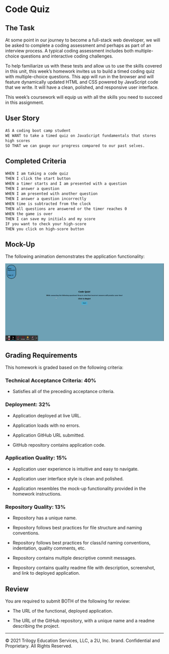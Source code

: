 # Code Quiz

## The Task

At some point in our journey to become a full-stack web developer, we will be asked to complete a coding assessment amd perhaps as part of an interview process. A typical coding assessment includes both multiple-choice questions and interactive coding challenges. 

To help familiarize us with these tests and allow us to use the skills covered in this unit, this week’s homework invites us to build a timed coding quiz with multiple-choice questions. This app will run in the browser and will feature dynamically updated HTML and CSS powered by JavaScript code that we write. It will have a clean, polished, and responsive user interface. 

This week’s coursework will equip us with all the skills you need to succeed in this assignment.

## User Story

```
AS A coding boot camp student
WE WANT to take a timed quiz on JavaScript fundamentals that stores high scores
SO THAT we can gauge our progress compared to our past selves. 
```

## Completed Criteria

```
WHEN I am taking a code quiz
THEN I click the start button
WHEN a timer starts and I am presented with a question
THEN I answer a question
WHEN I am presented with another question
THEN I answer a question incorrectly
WHEN time is subtracted from the clock
THEN all questions are answered or the timer reaches 0
WHEN the game is over
THEN I can save my initials and my score
IF you want to check your high-score
THEN you click on high-score button
```

## Mock-Up

The following animation demonstrates the application functionality:

![A user clicks through an interactive coding quiz, then enters initials to save the high score before resetting and starting over.](asset/demo-video/Document.gif)

## Grading Requirements

This homework is graded based on the following criteria: 

### Technical Acceptance Criteria: 40%

* Satisfies all of the preceding acceptance criteria.

### Deployment: 32%

* Application deployed at live URL.

* Application loads with no errors.

* Application GitHub URL submitted.

* GitHub repository contains application code.

### Application Quality: 15%

* Application user experience is intuitive and easy to navigate.

* Application user interface style is clean and polished.

* Application resembles the mock-up functionality provided in the homework instructions.

### Repository Quality: 13%

* Repository has a unique name.

* Repository follows best practices for file structure and naming conventions.

* Repository follows best practices for class/id naming conventions, indentation, quality comments, etc.

* Repository contains multiple descriptive commit messages.

* Repository contains quality readme file with description, screenshot, and link to deployed application.

## Review

You are required to submit BOTH of the following for review:

* The URL of the functional, deployed application.

* The URL of the GitHub repository, with a unique name and a readme describing the project.

---

© 2021 Trilogy Education Services, LLC, a 2U, Inc. brand. Confidential and Proprietary. All Rights Reserved.